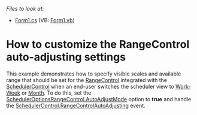 <!-- default file list -->
*Files to look at*:

* [Form1.cs](./CS/WindowsFormsApplication1/Form1.cs) (VB: [Form1.vb](./VB/WindowsFormsApplication1/Form1.vb))
<!-- default file list end -->
# How to customize the RangeControl auto-adjusting settings


<p>This example demonstrates how to specify visible scales and available range that should be set for the <a href="http://documentation.devexpress.com/#WindowsForms/CustomDocument11742"><u>RangeControl</u></a> integrated with the <a href="http://documentation.devexpress.com/#WindowsForms/CustomDocument1749"><u>SchedulerControl</u></a> when an end-user switches the scheduler view to <a href="http://documentation.devexpress.com/#WindowsForms/CustomDocument1772"><u>Work-Week</u></a> or <a href="http://documentation.devexpress.com/#WindowsForms/CustomDocument1760"><u>Month</u></a>. To do this, set the <a href="http://documentation.devexpress.com/#WindowsForms/DevExpressXtraSchedulerSchedulerOptionsRangeControl_AutoAdjustModetopic"><u>SchedulerOptionsRangeControl.AutoAdjustMode</u></a> option to <strong>true</strong> and handle the <a href="http://documentation.devexpress.com/#WindowsForms/DevExpressXtraSchedulerSchedulerControl_RangeControlAutoAdjustingtopic"><u>SchedulerControl.RangeControlAutoAdjusting</u></a> event.</p>

<br/>


